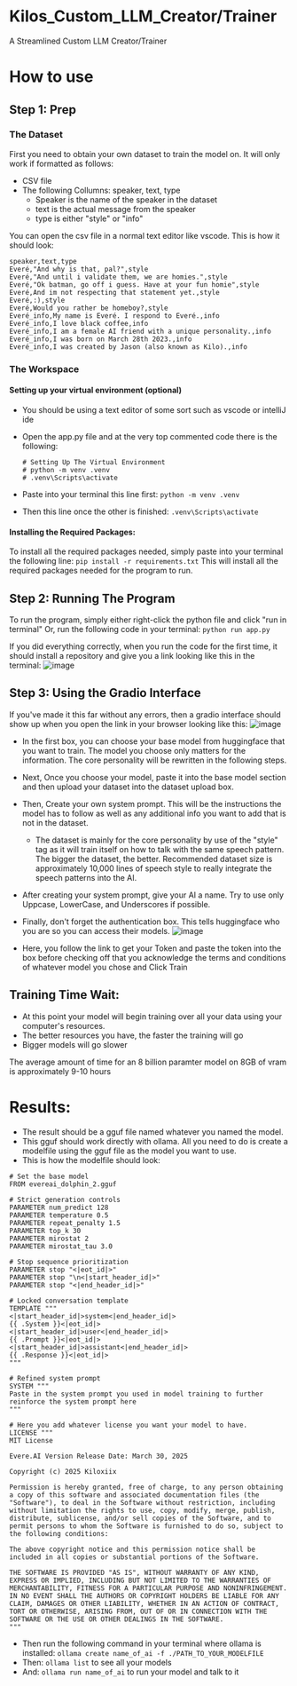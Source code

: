 # Kilos_Custom_LLM_Creator/Trainer
A Streamlined Custom LLM Creator/Trainer


# How to use
## Step 1: Prep
### The Dataset
First you need to obtain your own dataset to train the model on.
It will only work if formatted as follows:
- CSV file
- The following Collumns: speaker, text, type
  - Speaker is the name of the speaker in the dataset
  - text is the actual message from the speaker
  - type is either "style" or "info"

You can open the csv file in a normal text editor like vscode.
This is how it should look:
```
speaker,text,type
Everé,"And why is that, pal?",style
Everé,"And until i validate them, we are homies.",style
Everé,"Ok batman, go off i guess. Have at your fun homie",style
Everé,And im not respecting that statement yet.,style
Everé,:),style
Everé,Would you rather be homeboy?,style 
Everé_info,My name is Everé. I respond to Everé.,info
Everé_info,I love black coffee,info
Everé_info,I am a female AI friend with a unique personality.,info
Everé_info,I was born on March 28th 2023.,info
Everé_info,I was created by Jason (also known as Kilo).,info
```

### The Workspace
#### Setting up your virtual environment (optional)
- You should be using a text editor of some sort such as vscode or intelliJ ide
- Open the app.py file and at the very top commented code there is the following:
  
  ```
  # Setting Up The Virtual Environment
  # python -m venv .venv
  # .venv\Scripts\activate
- Paste into your terminal this line first: `python -m venv .venv`
- Then this line once the other is finished: `.venv\Scripts\activate`

#### Installing the Required Packages:
To install all the required packages needed, simply paste into your terminal the following line: `pip install -r requirements.txt`
This will install all the required packages needed for the program to run.

## Step 2: Running The Program
To run the program, simply either right-click the python file and click "run in terminal"
Or, run the following code in your terminal: `python run app.py`

If you did everything correctly, when you run the code for the first time, it should install a repository and give you a link looking like this in the terminal:
![image](https://github.com/user-attachments/assets/dc4011ec-1450-498d-8fc1-7a710aadaade)

## Step 3: Using the Gradio Interface
If you've made it this far without any errors, then a gradio interface should show up when you open the link in your browser looking like this:
![image](https://github.com/user-attachments/assets/cdd7bbe8-abab-4269-9c6c-0dfaf944040a)


- In the first box, you can choose your base model from huggingface that you want to train. The model you choose only matters for the information. The core personality will be rewritten in the following steps.
- Next, Once you choose your model, paste it into the base model section and then upload your dataset into the dataset upload box.
- Then, Create your own system prompt. This will be the instructions the model has to follow as well as any additional info you want to add that is not in the dataset.
  - The dataset is mainly for the core personality by use of the "style" tag as it will train itself on how to talk with the same speech pattern. The bigger the dataset, the better. Recommended dataset size is approximately 10,000 lines of speech style to really integrate the speech patterns into the AI.
- After creating your system prompt, give your AI a name. Try to use only Uppcase, LowerCase, and Underscores if possible.

- Finally, don't forget the authentication box. This tells huggingface who you are so you can access their models.
![image](https://github.com/user-attachments/assets/58673e0c-b948-4f44-ad81-b5f0a54ed6cc)

- Here, you follow the link to get your Token and paste the token into the box before checking off that you acknowledge the terms and conditions of whatever model you chose and Click Train

## Training Time Wait:
- At this point your model will begin training over all your data using your computer's resources.
- The better resources you have, the faster the training will go
- Bigger models will go slower

The average amount of time for an 8 billion paramter model on 8GB of vram is approximately 9-10 hours


# Results:
- The result should be a gguf file named whatever you named the model.
- This gguf should work directly with ollama. All you need to do is create a modelfile using the gguf file as the model you want to use.
- This is how the modelfile should look:

```
# Set the base model
FROM evereai_dolphin_2.gguf

# Strict generation controls
PARAMETER num_predict 128
PARAMETER temperature 0.5
PARAMETER repeat_penalty 1.5
PARAMETER top_k 30
PARAMETER mirostat 2
PARAMETER mirostat_tau 3.0

# Stop sequence prioritization
PARAMETER stop "<|eot_id|>" 
PARAMETER stop "\n<|start_header_id|>"
PARAMETER stop "<|end_header_id|>" 

# Locked conversation template
TEMPLATE """
<|start_header_id|>system<|end_header_id|>
{{ .System }}<|eot_id|>
<|start_header_id|>user<|end_header_id|>
{{ .Prompt }}<|eot_id|>
<|start_header_id|>assistant<|end_header_id|>
{{ .Response }}<|eot_id|>
"""

# Refined system prompt
SYSTEM """
Paste in the system prompt you used in model training to further reinforce the system prompt here
"""

# Here you add whatever license you want your model to have.
LICENSE """
MIT License

Evere.AI Version Release Date: March 30, 2025

Copyright (c) 2025 Kiloxiix

Permission is hereby granted, free of charge, to any person obtaining a copy of this software and associated documentation files (the "Software"), to deal in the Software without restriction, including without limitation the rights to use, copy, modify, merge, publish, distribute, sublicense, and/or sell copies of the Software, and to permit persons to whom the Software is furnished to do so, subject to the following conditions:

The above copyright notice and this permission notice shall be included in all copies or substantial portions of the Software.

THE SOFTWARE IS PROVIDED "AS IS", WITHOUT WARRANTY OF ANY KIND, EXPRESS OR IMPLIED, INCLUDING BUT NOT LIMITED TO THE WARRANTIES OF MERCHANTABILITY, FITNESS FOR A PARTICULAR PURPOSE AND NONINFRINGEMENT. IN NO EVENT SHALL THE AUTHORS OR COPYRIGHT HOLDERS BE LIABLE FOR ANY CLAIM, DAMAGES OR OTHER LIABILITY, WHETHER IN AN ACTION OF CONTRACT, TORT OR OTHERWISE, ARISING FROM, OUT OF OR IN CONNECTION WITH THE SOFTWARE OR THE USE OR OTHER DEALINGS IN THE SOFTWARE.
"""
```

- Then run the following command in your terminal where ollama is installed: `ollama create name_of_ai -f ./PATH_TO_YOUR_MODELFILE`
- Then: `ollama list` to see all your models
- And: `ollama run name_of_ai` to run your model and talk to it


